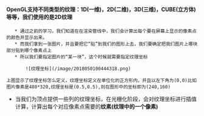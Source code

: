 #### OpenGL支持不同类型的纹理：1D(一维)，2D(二维)，3D(三维)，CUBE(立方体)等等，我们使用的是2D纹理
    
 ````
    * 通过之前的学习，我们知道在在渲染管线中，我们会计算出每个要在屏幕上显示的像素点的颜色并显示出来。
    * 而我们拿到一张图片，并且要把它“贴”到我们的图形上去，我们要确定把我们图片上哪块部分贴到哪个像素点上
    * 所以我们要指定图片的“某一块”，这个时候就需要指定纹理坐标 

        ![纹理坐标](/image/2018050100444318.png)
````
    上图显示了纹理坐标怎么定义，纹理坐标定义在单位化的正方形内，并且以左下角为(0,0)比如图片像素是480*320,纹理坐标是(0.5,0.5),则在图形中的坐标即为(240,160)

* 当我们为顶点提供一些列的纹理坐标，在光栅化阶段，会对纹理坐标进行插值计算，计算出每个对应像素点需要的**纹素(纹理中的一个像素)**